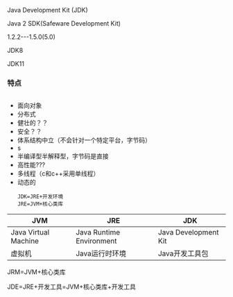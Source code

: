 Java Development Kit (JDK)

Java 2 SDK(Safeware Development Kit)

1.2.2---1.5.0(5.0)

JDK8

JDK11

### 特点



```
```



- 面向对象
- 分布式
- 健壮的？？
- 安全？？
- 体系结构中立（不会针对一个特定平台，字节码）
- s
- 半编译型半解释型，字节码是直接
- 高性能???
- 多线程（c和c++采用单线程）
- 动态的
  ```
  JDK=JRE+开发环境
  JRE=JVM+核心类库

  ```

| JVM                  | JRE                      | JDK                  |
| -------------------- | ------------------------ | -------------------- |
| Java Virtual Machine | Java Runtime Environment | Java Development Kit |
| 虚拟机               | Java运行时环境           | Java开发工具包       |

JRM=JVM+核心类库

JDE=JRE+开发工具=JVM+核心类库+开发工具
